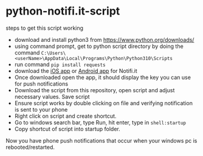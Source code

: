 # python-notifi.it-script
 
steps to get this script working
- download and install python3 from https://www.python.org/downloads/
- using command prompt, get to python script directory by doing the command 
 `C:\Users\<userName>\AppData\Local\Programs\Python\Python310\Scripts`
- run command `pip install requests`
- download the [iOS app](https://developer.apple.com/app-store/marketing/guidelines/images/badge-example-preferred_2x.png) or [Android app](https://play.google.com/store/apps/details?id=it.notifi.notifi) for Notifi.it
- Once downloaded open the app, it should display the key you can use for push notifications
- Download the script from this repository, open script and adjust necessary values. Save script
- Ensure script works by double clicking on file and verifying notification is sent to your phone
- Right click on script and create shortcut.
- Go to windows search bar, type Run, hit enter, type in `shell:startup`
- Copy shortcut of script into startup folder.

Now you have phone push notifications that occur when your windows pc is rebooted/restarted.
